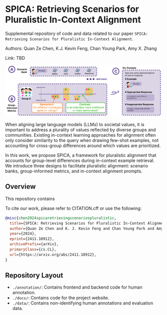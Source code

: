# SPICA: Retrieving Scenarios for Pluralistic In-Context Alignment

Supplemental repository of code and data related to our paper `SPICA: Retrieving Scenarios for Pluralistic In-Context Alignment`.

Authors: Quan Ze Chen, K.J. Kevin Feng, Chan Young Park, Amy X. Zhang

Link: TBD

![Overview Diagram](https://github.com/Social-Futures-Lab/SPICA-code/blob/main/docs/figs/system-components.png?raw=true)

When aligning large language models (LLMs) to societal values, it is important to address a plurality of values reflected by diverse groups and communities. Existing in-context learning approaches for alignment often only consider similarity to the query when drawing few-shot examples, not accounting for cross-group differences around which values are prioritized.

In this work, we propose SPICA, a framework for pluralistic alignment that accounts for group-level differences during in-context example retrieval. We introduce three designs to facilitate pluralistic alignment: scenario banks, group-informed metrics, and in-context alignment prompts.

## Overview

This repository contains

To cite our work, please refer to CITATION.cff or use the following:

```bibTex
@misc{chen2024spicaretrievingscenariospluralistic,
  title={SPICA: Retrieving Scenarios for Pluralistic In-Context Alignment},
  author={Quan Ze Chen and K. J. Kevin Feng and Chan Young Park and Amy X. Zhang},
  year={2024},
  eprint={2411.10912},
  archivePrefix={arXiv},
  primaryClass={cs.CL},
  url={https://arxiv.org/abs/2411.10912},
}
```

## Repository Layout
- `./annotation/`: Contains frontend and backend code for human annotation.
- `./docs/`: Contains code for the project website.
- `./data/`: Contains non-identifying human annotations and evaluation data.

